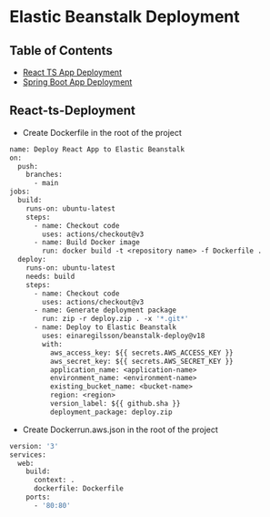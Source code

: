 # Elastic Beanstalk Deployment

## Table of Contents

- [React TS App Deployment](#React-ts-Deployment)
- [Spring Boot App Deployment](#spring-boot-deployment)

## React-ts-Deployment
 - Create Dockerfile in the root of the project
```dockerfile
name: Deploy React App to Elastic Beanstalk
on:
  push:
    branches:
      - main
jobs:
  build:
    runs-on: ubuntu-latest
    steps:
      - name: Checkout code
        uses: actions/checkout@v3
      - name: Build Docker image
        run: docker build -t <repository name> -f Dockerfile .
  deploy:
    runs-on: ubuntu-latest
    needs: build
    steps:
      - name: Checkout code
        uses: actions/checkout@v3
      - name: Generate deployment package
        run: zip -r deploy.zip . -x '*.git*'
      - name: Deploy to Elastic Beanstalk
        uses: einaregilsson/beanstalk-deploy@v18
        with:
          aws_access_key: ${{ secrets.AWS_ACCESS_KEY }}
          aws_secret_key: ${{ secrets.AWS_SECRET_KEY }}
          application_name: <application-name>
          environment_name: <environment-name>
          existing_bucket_name: <bucket-name>
          region: <region>
          version_label: ${{ github.sha }}
          deployment_package: deploy.zip
```
 - Create Dockerrun.aws.json in the root of the project
```dockerfile
version: '3'
services:
  web:
    build:
      context: .
      dockerfile: Dockerfile
    ports:
      - '80:80'
```
 